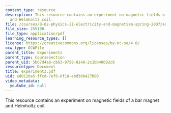 ```yaml
---
content_type: resource
description: This resource contains an experiment on magnetic fields of a bar magnet
  and Helmholtz coil.
file: /courses/8-02-physics-ii-electricity-and-magnetism-spring-2007/ed0120a5ffcd7ef88f18ebd30b427b00_experiment3.pdf
file_size: 255108
file_type: application/pdf
learning_resource_types: []
license: https://creativecommons.org/licenses/by-nc-sa/4.0/
ocw_type: OCWFile
parent_title: Experiments
parent_type: CourseSection
parent_uid: 5b67d4a8-cb63-9758-8148-2c1bb40692c8
resourcetype: Document
title: experiment3.pdf
uid: ed0120a5-ffcd-7ef8-8f18-ebd30b427b00
video_metadata:
  youtube_id: null
---
```

This resource contains an experiment on magnetic fields of a bar magnet and Helmholtz coil.